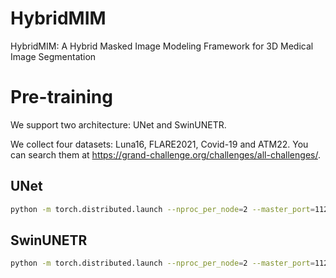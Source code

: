 # HybridMIM
HybridMIM: A Hybrid Masked Image Modeling Framework for 3D Medical Image Segmentation

# Pre-training

We support two architecture: UNet and SwinUNETR.

We collect four datasets: Luna16, FLARE2021, Covid-19 and ATM22. You can search them at https://grand-challenge.org/challenges/all-challenges/.

## UNet
```bash
python -m torch.distributed.launch --nproc_per_node=2 --master_port=11223 main.py --batch_size=1 --num_steps=100000 --lrdecay --lr=1e-4 --decay=0.001 --logdir=./deepunet --model_name=deepunet_v2 --eval_num=500
```

## SwinUNETR

```bash
python -m torch.distributed.launch --nproc_per_node=2 --master_port=11223 main.py --batch_size=1 --num_steps=100000 --lrdecay --lr=6e-6 --decay=0.1 --logdir=./swin_pretrain --smartcache_dataset --model_name=swin --eval_num=500 --val_cache

```